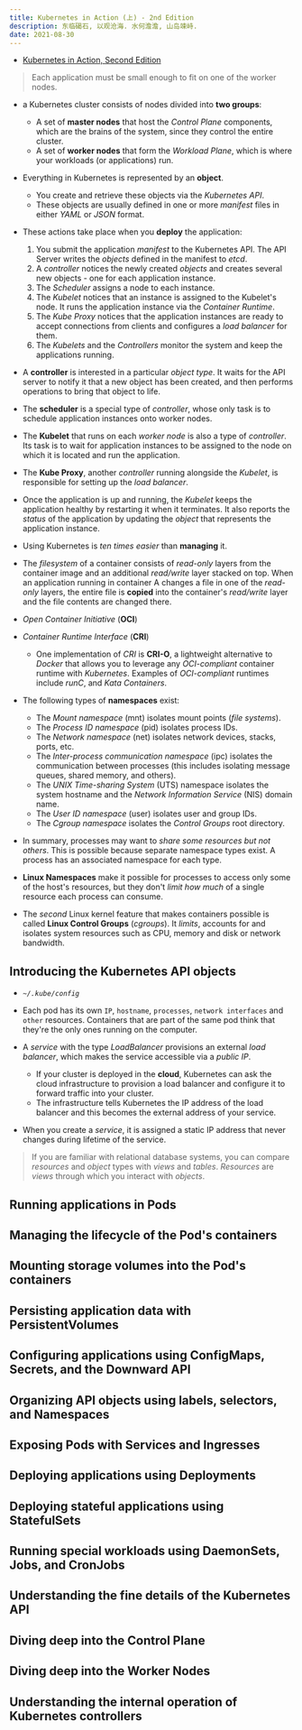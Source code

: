 ```yaml
---
title: Kubernetes in Action (上) - 2nd Edition
description: 东临碣石, 以观沧海. 水何澹澹, 山岛竦峙.
date: 2021-08-30
---
```


* [Kubernetes in Action, Second Edition](https://book.douban.com/subject/34986745/)

> Each application must be small enough to
  fit on one of the worker nodes.

* a Kubernetes cluster consists of nodes divided into **two groups**:
  - A set of **master nodes** that host the *Control Plane* components,
    which are the brains of the system,
    since they control the entire cluster.
  - A set of **worker nodes** that form the *Workload Plane*,
    which is where your workloads (or applications) run.

* Everything in Kubernetes is represented by an **object**.
  - You create and retrieve these objects via the *Kubernetes API*.
  - These objects are usually defined in one or more *manifest*
    files in either *YAML* or *JSON* format.

* These actions take place when you **deploy** the application:
  1. You submit the application *manifest*
     to the Kubernetes API.
     The API Server writes the *objects* defined
     in the manifest to *etcd*.
  2. A *controller* notices the newly created *objects*
     and creates several new objects -
     one for each application instance.
  3. The *Scheduler* assigns a node to each instance.
  4. The *Kubelet* notices that an instance is assigned
     to the Kubelet's node.
     It runs the application instance
     via the *Container Runtime*.
  5. The *Kube Proxy* notices that the application instances
     are ready to accept connections from clients and
     configures a *load balancer* for them.
  6. The *Kubelets* and the *Controllers* monitor
     the system and keep the applications running.

* A **controller** is interested in a particular *object type*.
  It waits for the API server to notify it that
  a new object has been created, and then performs
  operations to bring that object to life.

* The **scheduler** is a special type of *controller*,
  whose only task is to schedule application
  instances onto worker nodes.

* The **Kubelet** that runs on each *worker node*
  is also a type of *controller*.
  Its task is to wait for application instances
  to be assigned to the node on which it is
  located and run the application.

* The **Kube Proxy**, another *controller*
  running alongside the *Kubelet*,
  is responsible for setting up the *load balancer*.

* Once the application is up and running,
  the *Kubelet* keeps the application healthy
  by restarting it when it terminates.
  It also reports the *status* of the application
  by updating the *object* that
  represents the application instance.

* Using Kubernetes is *ten times easier*
  than **managing** it.

* The *filesystem* of a container consists of
  *read-only* layers from the container image and
  an additional *read/write* layer stacked on top.
  When an application running in container A changes
  a file in one of the *read-only* layers,
  the entire file is **copied** into the container's
  *read/write* layer and the file contents are changed there.

* *Open Container Initiative* (**OCI**)
* *Container Runtime Interface* (**CRI**)
  - One implementation of *CRI* is **CRI-O**,
    a lightweight alternative to *Docker* that
    allows you to leverage any *OCI-compliant*
    container runtime with *Kubernetes*.
    Examples of *OCI-compliant* runtimes include
    *runC*, and *Kata Containers*.

* The following types of **namespaces** exist:
  - The *Mount namespace* (mnt) isolates
    mount points (*file systems*).
  - The *Process ID namespace* (pid) isolates process IDs.
  - The *Network namespace* (net) isolates
    network devices, stacks, ports, etc.
  - The *Inter-process communication namespace* (ipc) isolates
    the communication between processes
    (this includes isolating message queues,
    shared memory, and others).
  - The *UNIX Time-sharing System* (UTS) namespace isolates
    the system hostname and the
    *Network Information Service* (NIS) domain name.
  - The *User ID namespace* (user) isolates user and group IDs.
  - The *Cgroup namespace* isolates the
    *Control Groups* root directory.

* In summary, processes may want to
  *share some resources but not others*.
  This is possible because separate namespace types exist.
  A process has an associated namespace for each type.

* **Linux Namespaces** make it possible for processes
  to access only some of the host's resources,
  but they don't *limit how much* of a single resource
  each process can consume.
* The *second* Linux kernel feature that makes
  containers possible is called
  **Linux Control Groups** (*cgroups*).
  It *limits*, accounts for and isolates system resources
  such as CPU, memory and disk or network bandwidth.

## Introducing the Kubernetes API objects

* *`~/.kube/config`*

* Each pod has its own `IP`, `hostname`, `processes`,
  `network interfaces` and `other` resources.
  Containers that are part of the same pod think that
  they're the only ones running on the computer.

* A *service* with the type *LoadBalancer*
  provisions an external *load balancer*, which
  makes the service accessible via a *public IP*.
  - If your cluster is deployed in the **cloud**,
    Kubernetes can ask the cloud infrastructure
    to provision a load balancer and configure
    it to forward traffic into your cluster.
  - The infrastructure tells Kubernetes the
    IP address of the load balancer and this
    becomes the external address of your service.

* When you create a *service*, it is assigned
  a static IP address that never changes
  during lifetime of the service.

> If you are familiar with relational database systems,
  you can compare *resources* and *object* types
  with *views* and *tables*.
  *Resources* are *views* through which
  you interact with *objects*.

## Running applications in Pods

## Managing the lifecycle of the Pod's containers

## Mounting storage volumes into the Pod's containers

## Persisting application data with PersistentVolumes

## Configuring applications using ConfigMaps, Secrets, and the Downward API

## Organizing API objects using labels, selectors, and Namespaces

## Exposing Pods with Services and Ingresses

## Deploying applications using Deployments

## Deploying stateful applications using StatefulSets

## Running special workloads using DaemonSets, Jobs, and CronJobs

## Understanding the fine details of the Kubernetes API

## Diving deep into the Control Plane

## Diving deep into the Worker Nodes

## Understanding the internal operation of Kubernetes controllers
